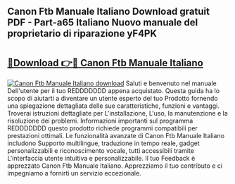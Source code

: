 ## Canon Ftb Manuale Italiano Download gratuit PDF - Part-a65 Italiano Nuovo manuale del proprietario di riparazione yF4PK

# <h2><a href="http://df9hdl0.blite.top/?on=Canon+Ftb+Manuale+Italiano">🔗Download 👉🔴 Canon Ftb Manuale Italiano</a></h2>

[![Canon Ftb Manuale Italiano download](https://i.imgur.com/lujVjoI.png)](http://df9hdl0.blite.top/?on=Canon+Ftb+Manuale+Italiano)
Saluti e benvenuto nel manuale Dell'utente per il tuo REDDDDDDD appena acquistato. Questa guida ha lo scopo di aiutarti a diventare un utente esperto del tuo Prodotto fornendo una spiegazione dettagliata delle sue caratteristiche, funzioni e vantaggi. Troverai istruzioni dettagliate per L'installazione, L'uso, la manutenzione e la risoluzione dei problemi. Informazioni importanti sul programma REDDDDDDD questo prodotto richiede programmi compatibili per prestazioni ottimali. Le funzionalità avanzate di Canon Ftb Manuale Italiano includono Supporto multilingue, traduzione in tempo reale, gadget personalizzabili e riconoscimento vocale, tutti accessibili tramite L'interfaccia utente intuitiva e personalizzabile. Il tuo Feedback è apprezzato Canon Ftb Manuale Italiano. Apprezziamo il tuo contributo e ci impegniamo a fornirti un servizio eccezionale.
